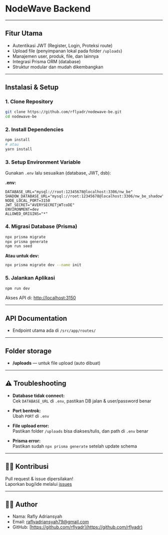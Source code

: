 # NodeWave Backend

---

## Fitur Utama

- Autentikasi JWT (Register, Login, Proteksi route)
- Upload file (penyimpanan lokal pada folder `/uploads`)
- Manajemen user, produk, file, dan lainnya
- Integrasi Prisma ORM (database)
- Struktur modular dan mudah dikembangkan

---

## Instalasi & Setup

### 1. Clone Repository

```bash
git clone https://github.com/rflyadr/nodewave-be.git
cd nodewave-be
```

### 2. Install Dependencies

```bash
npm install
# atau
yarn install
```

### 3. Setup Environment Variable

Gunakan `.env` lalu sesuaikan (database, JWT, dsb):

**.env:**
```
DATABASE_URL="mysql://root:12345678@localhost:3306/nw_be"
SHADOW_DATABASE_URL="mysql://root:12345678@localhost:3306/nw_be_shadow"
NODE_LOCAL_PORT=3150
JWT_SECRET="AVERYSECRETjWTcoDE"
ENVIRONMENT=dev
ALLOWED_ORIGINS="*"

```

### 4. Migrasi Database (Prisma)

```bash
npx prisma migrate
npx prisma generate
npm run seed
```

**Atau untuk dev:**
```bash
npx prisma migrate dev --name init
```

### 5. Jalankan Aplikasi

```bash
npm run dev
```

Akses API di: [http://localhost:3150](http://localhost:3150)

---

## API Documentation

- Endpoint utama ada di `/src/app/routes/`

---

## Folder storage

- **/uploads** — untuk file upload (auto dibuat)

---

## ⚠️ Troubleshooting

- **Database tidak connect:**  
  Cek `DATABASE_URL` di `.env`, pastikan DB jalan & user/password benar

- **Port bentrok:**  
  Ubah `PORT` di `.env`

- **File upload error:**  
  Pastikan folder `/uploads` bisa diakses/tulis, dan path di `.env` benar

- **Prisma error:**  
  Pastikan sudah `npx prisma generate` setelah update schema

---

## 🙋‍♂️ Kontribusi

Pull request & issue dipersilakan!  
Laporkan bug/ide melalui [issues](https://github.com/rflyadr/nodewave-be/issues)

---

## 👨‍💻 Author

- Nama: Rafly Adriansyah
- Email: raflyadriansyah79@gmail.com
- GitHub: [https://github.com/rflyadr](https://github.com/rflyadr)
